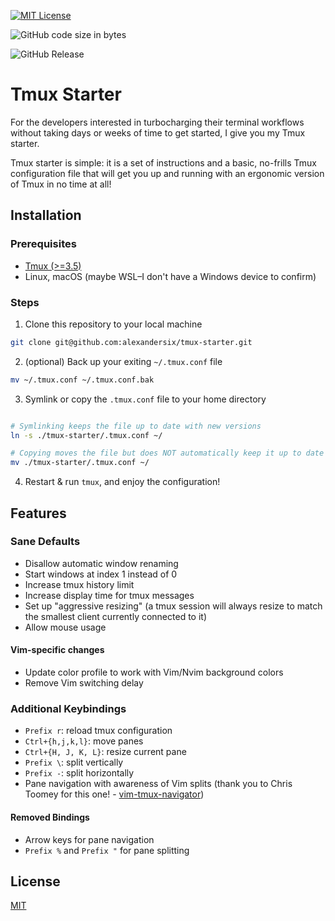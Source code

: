 [![MIT License](https://img.shields.io/badge/License-MIT-green.svg)](https://choosealicense.com/licenses/mit/)

![GitHub code size in bytes](https://img.shields.io/github/languages/code-size/alexandersix/tmux-starter)

![GitHub Release](https://img.shields.io/github/v/release/alexandersix/tmux-starter)

# Tmux Starter

For the developers interested in turbocharging their terminal workflows without taking days or weeks of time to get started, I give you my Tmux starter.

Tmux starter is simple: it is a set of instructions and a basic, no-frills Tmux configuration file that will get you up and running with an ergonomic version of Tmux in no time at all!

## Installation

### Prerequisites

- [Tmux (>=3.5)](https://github.com/tmux/tmux)
- Linux, macOS (maybe WSL–I don't have a Windows device to confirm)

### Steps

1. Clone this repository to your local machine

```bash
git clone git@github.com:alexandersix/tmux-starter.git
```

2. (optional) Back up your exiting `~/.tmux.conf` file

```bash
mv ~/.tmux.conf ~/.tmux.conf.bak
```

3. Symlink or copy the `.tmux.conf` file to your home directory

```bash

# Symlinking keeps the file up to date with new versions
ln -s ./tmux-starter/.tmux.conf ~/

# Copying moves the file but does NOT automatically keep it up to date
mv ./tmux-starter/.tmux.conf ~/

```

4. Restart & run `tmux`, and enjoy the configuration!

## Features

### Sane Defaults

- Disallow automatic window renaming
- Start windows at index 1 instead of 0
- Increase tmux history limit
- Increase display time for tmux messages
- Set up "aggressive resizing" (a tmux session will always resize to match the smallest client currently connected to it)
- Allow mouse usage

#### Vim-specific changes

- Update color profile to work with Vim/Nvim background colors
- Remove Vim switching delay

### Additional Keybindings

- `Prefix r`: reload tmux configuration
- `Ctrl+{h,j,k,l}`: move panes
- `Ctrl+{H, J, K, L}`: resize current pane
- `Prefix \`: split vertically
- `Prefix -`: split horizontally
- Pane navigation with awareness of Vim splits (thank you to Chris Toomey for this one! - [vim-tmux-navigator](https://github.com/christoomey/vim-tmux-navigator))

#### Removed Bindings

- Arrow keys for pane navigation
- `Prefix %` and `Prefix "` for pane splitting

## License

[MIT](https://choosealicense.com/licenses/mit/)
